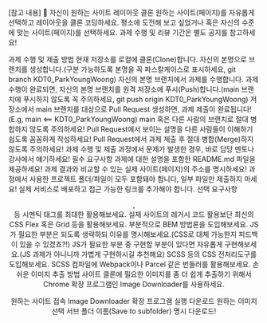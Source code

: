 [참고 내용]
👀 자신이 원하는 사이트 레이아웃 클론
원하는 사이트(페이지)를 자유롭게 선택하고 레이아웃을 클론 코딩하세요.
평소에 도전해 보고 싶었거나 혹은 자신의 수준에 맞는 사이트(페이지)를 선택하세요.
과제 수행 및 리뷰 기간은 별도 공지를 참고하세요!

과제 수행 및 제출 방법
현재 저장소를 로컬에 클론(Clone)합니다.
자신의 본명으로 브랜치를 생성합니다.(구분 가능하도록 본명을 꼭 파스칼케이스로 표시하세요, git branch KDT0_ParkYoungWoong)
자신의 본명 브랜치에서 과제를 수행합니다.
과제 수행이 완료되면, 자신의 본명 브랜치를 원격 저장소에 푸시(Push)합니다.(main 브랜치에 푸시하지 않도록 꼭 주의하세요, git push origin KDT0_ParkYoungWoong)
저장소에서 main 브랜치를 대상으로 Pull Request 생성하면, 과제 제출이 완료됩니다!(E.g, main <== KDT0_ParkYoungWoong)
main 혹은 다른 사람의 브랜치로 절대 병합하지 않도록 주의하세요!
Pull Request에서 보이는 설명을 다른 사람들이 이해하기 쉽도록 꼼꼼하게 작성하세요!
Pull Request에서 과제 제출 후 절대 병합(Merge)하지 않도록 주의하세요!
과제 수행 및 제출 과정에서 문제가 발생한 경우, 바로 담당 멘토나 강사에서 얘기하세요!
필수 요구사항
 과제에 대한 설명을 포함한 README.md 파일을 제공하세요!
 과제 결과와 비교할 수 있는 실제 사이트(페이지)의 주소를 명시하세요!
 과정에서 사용한 프로젝트 폴더/파일이 모두 포함돼야 합니다, 일부 파일만 제출하지 마세요!
 실제 서비스로 배포하고 접근 가능한 링크를 추가해야 합니다.
선택 요구사항
 <header>, <section> 등 시멘틱 태그를 최대한 활용해보세요.
 실제 사이트의 레거시 코드 활용보단 최신의 CSS Flex 혹은 Grid 등을 활용해보세요.
 부분적으로 BEM 방법론을 도입해보세요.
 JS가 필요한 부분은 되도록 생략하되 이유를 명시해보세요.(CSS로 대체 가능한지 피드백이 있을 수 있겠죠?!)
 JS가 필요한 부분 중 구현할 부분이 있다면 자유롭게 구현해보세요.(JS 과제가 아니니까 가볍게 구현하시길 추천해요)
 SCSS 등의 CSS 전처리도구를 도입해보세요.
 SCSS 컴파일에 Webpack이나 Parcel 같은 번들러를 활용해보세요.
손쉬운 이미지 추출 방법
사이트 클론에 필요한 이미지를 좀 더 쉽게 추출하기 위해서 Chrome 확장 프로그램인 Image Downloader를 사용하세요.

원하는 사이트 접속
Image Downloader 확장 프로그램 실행
다운로드 원하는 이미지 선택
서브 폴더 이름(Save to subfolder) 명시
다운로드!
